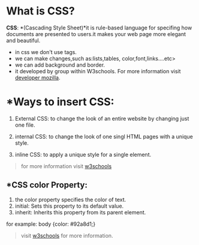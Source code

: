 # What is CSS?
**CSS**: *(Cascading Style Sheet)*it is rule-based language for specifing how documents are presented to users.it makes your web page more elegant and beautiful.
* in css we don't use tags.
* we can make changes,such as:lists,tables, color,font,links....etc>
* we can add background and border.
* it developed by group within W3schools.
For more information visit [developer mozilla](https://developer.mozilla.org/en-US/docs/Learn/CSS/First_steps/What_is_CSS).

# *Ways to insert CSS:
1. External CSS: to change the look of an entire website by changing just one file.

2. internal CSS: to change the look of one singl HTML pages with a unique style.

3. inline CSS: to apply a unique style for a single element.
 > for more information visit [w3schools](https://www.w3schools.com/css/css_howto.asp
 )

## *CSS color Property:
1. the color property specifies the color of text.
2. initial: Sets this property to its default value.
3. inherit:	Inherits this property from its parent element.

 for example: body {color: #92a8d1;}


 >visit [w3schools](https://www.w3schools.com/cssref/pr_text_color.asp) for more information.